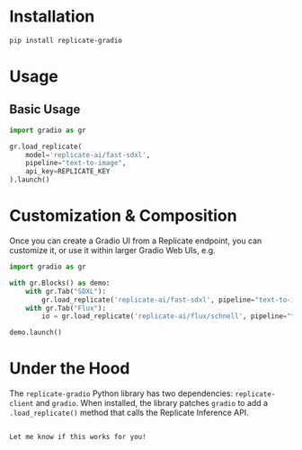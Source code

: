 # Installation

```bash
pip install replicate-gradio
```

# Usage

## Basic Usage

```python
import gradio as gr

gr.load_replicate(
    model='replicate-ai/fast-sdxl',
    pipeline="text-to-image",
    api_key=REPLICATE_KEY
).launch()
```

# Customization & Composition

Once you can create a Gradio UI from a Replicate endpoint, you can customize it, or use it within larger Gradio Web UIs, e.g.

```python
import gradio as gr

with gr.Blocks() as demo:
    with gr.Tab("SDXL"):
        gr.load_replicate('replicate-ai/fast-sdxl', pipeline="text-to-image", inputs=gr.Textbox(lines=4))
    with gr.Tab("Flux"):
        io = gr.load_replicate('replicate-ai/flux/schnell', pipeline="text-to-image")

demo.launch()
```

# Under the Hood

The `replicate-gradio` Python library has two dependencies: `replicate-client` and `gradio`. When installed, the library patches `gradio` to add a `.load_replicate()` method that calls the Replicate Inference API.
```

Let me know if this works for you!